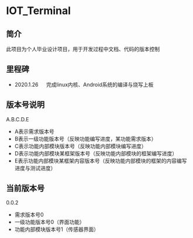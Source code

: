 # IOT_Terminal
## 简介
此项目为个人毕业设计项目，用于开发过程中文档、代码的版本控制
## 里程碑
- 2020.1.26 &emsp; 完成linux内核、Android系统的编译与烧写上板

## 版本号说明

A.B.C.D.E

- A表示需求版本号
- B表示一级功能版本号（反映功能编写进度，某功能需求版本）
- C表示功能内部模块版本号（反映功能内部模块编写进度）
- D表示功能内部模块某框架版本号（反映功能内部模块的框架编写进度）
- E表示功能内部模块某框架内容版本号（反映功能内部模块的框架的内容编写进度与测试进度）

## 当前版本号

0.0.2

- 需求版本号0
- 一级功能版本号0（界面功能）
- 功能内部模块版本号1（传感器界面）